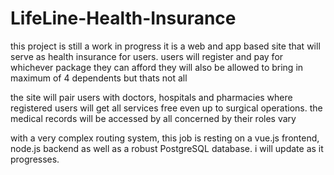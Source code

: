 # LifeLine-Health-Insurance

this project is still a work in progress
it is a web and app based site that will serve as health insurance for users. 
users will register and pay for whichever package they can afford
they will also be allowed to bring in maximum of 4 dependents
but thats not all

the site will pair users with doctors, hospitals and pharmacies 
where registered users will get all services free even up to surgical operations.
the medical records will be accessed by all concerned by their roles vary

with a very complex routing system, this job is resting on a vue.js frontend, node.js backend
as well as a robust PostgreSQL database. 
i will update as it progresses. 

